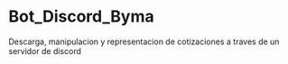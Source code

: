 # Bot_Discord_Byma
Descarga, manipulacion y representacion de cotizaciones a traves de un servidor de discord

